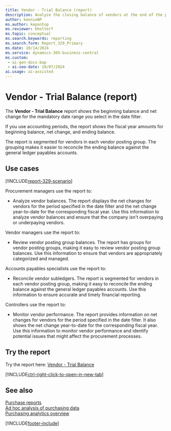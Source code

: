 ```yaml
---
title: Vendor - Trial Balance (report)
description: Analyze the closing balance of vendors at the end of the period and reconcile the vendor subledger against the payables accounts in the general ledger.
author: kennieNP
ms.author: kepontop
ms.reviewer: bholtorf
ms.topic: conceptual
ms.search.keywords: reporting
ms.search.form: Report_329_Primary
ms.date: 10/14/2024
ms.service: dynamics-365-business-central
ms.custom:
 - ai-gen-docs-bap
 - ai-seo-date: 10/07/2024
ai.usage: ai-assisted
---
```


# Vendor - Trial Balance (report)

The **Vendor - Trial Balance** report shows the beginning balance and net change for the mandatory date range you select in the date filter.

If you use accounting periods, the report shows the fiscal year amounts for beginning balance, net change, and ending balance.

The report is segmented for vendors in each vendor posting group. The grouping makes it easier to reconcile the ending balance against the general ledger payables accounts.

## Use cases

[!INCLUDE[report-329-scenario](../includes/report-329-scenario-include.md)]

<!-- 
Prompt
Below is a report in an ERP system. Provide 3-4 use cases for different personas working with procurement.
Format like this:    
  
As a <persona>, use the report to    
* use case 1  
* use case 2    

Do not capitalize the persona names. 

## Report description
Shows the net changes for vendors for the period specified in the date filter, and the net change year-to-date for the corresponding fiscal year. The report is grouped by vendor posting groups and gives a different view of the vendor ledger than the Aged Accounts Payable report. Note: If you don't set up accounting periods, Business Central doesn't know which fiscal year to use. It shows the year-to-date from the most recent fiscal year, or just the selected period. The date might not be from the beginning of a year.

### What the report does
You must specify a date range in the date filter and the report will display the beginning balance and net change for the date range selected. Using the accounting periods the report will show the fiscal year amounts for beginning balance, net change and ending balance.

The report is segmented for vendors in each vendor posting group for easy reconciliation of the ending balance against the general ledger payables account(s).

### Use cases
Analyse the closing balance of vendors at the end of the period to reconcile the vendor subledger against the payables account(s) in the general ledger.

Please include your data sources and URLs
 -->

Procurement managers use the report to:

* Analyze vendor balances. The report displays the net changes for vendors for the period specified in the date filter and the net change year-to-date for the corresponding fiscal year. Use this information to analyze vendor balances and ensure that the company isn't overpaying or underpaying vendors.

Vendor managers use the report to:

* Review vendor posting group balances. The report has groups for vendor posting groups, making it easy to review vendor posting group balances. Use this information to ensure that vendors are appropriately categorized and managed.

Accounts payables specialists use the report to:

* Reconcile vendor subledgers. The report is segmented for vendors in each vendor posting group, making it easy to reconcile the ending balance against the general ledger payables accounts. Use this information to ensure accurate and timely financial reporting.

Controllers use the report to:

* Monitor vendor performance. The report provides information on net changes for vendors for the period specified in the date filter. It also shows the net change year-to-date for the corresponding fiscal year. Use this information to monitor vendor performance and identify potential issues that might affect the procurement processes.

## Try the report

Try the report here: [Vendor - Trial Balance](https://businesscentral.dynamics.com?report=329)

[!INCLUDE[ctrl-right-click-to-open-in-new-tab](../includes/ctrl-right-click-to-open-in-new-tab.md)]

## See also

[Purchase reports](../purchase-reports.md)  
[Ad hoc analysis of purchasing data](../ad-hoc-analysis-purchasing.md)  
[Purchasing analytics overview](../purchasing-analytics-overview.md)  

[!INCLUDE[footer-include](../includes/footer-banner.md)]